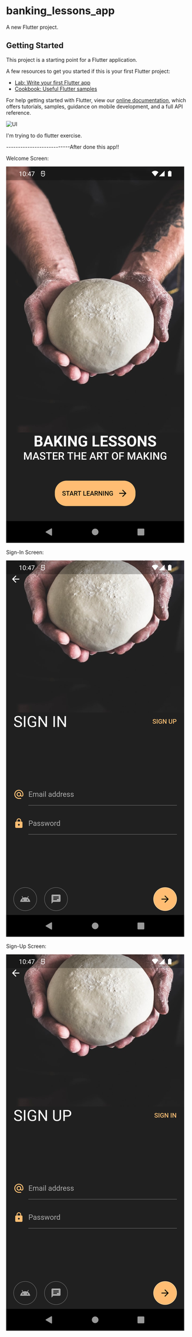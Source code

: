 # banking_lessons_app

A new Flutter project.

## Getting Started

This project is a starting point for a Flutter application.

A few resources to get you started if this is your first Flutter project:

- [Lab: Write your first Flutter app](https://flutter.dev/docs/get-started/codelab)
- [Cookbook: Useful Flutter samples](https://flutter.dev/docs/cookbook)

For help getting started with Flutter, view our
[online documentation](https://flutter.dev/docs), which offers tutorials,
samples, guidance on mobile development, and a full API reference.

![UI](https://github.com/abuanwar072/Login-Screen---Flutter-UI/blob/master/Auth.png?raw=true)

I'm trying to do flutter exercise.

---------------------------After done this app!!

Welcome Screen:

![UI](https://github.com/huytruong369/Baking-Lessons-Demo/blob/main/welcome_screen.png?raw=true)

Sign-In Screen:

![UI](https://github.com/huytruong369/Baking-Lessons-Demo/blob/main/signin_screen.png?raw=true)


Sign-Up Screen:

![UI](https://github.com/huytruong369/Baking-Lessons-Demo/blob/main/signup_screen.png?raw=true)

